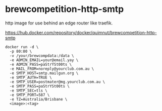 # brewcompetition-http-smtp

http image for use behind an edge router like traefik.

https://hub.docker.com/repository/docker/quimnut/brewcompetition-http-smtp

```
docker run -d \
  -p 80:80 \
  -v /your/brewcompdata:/data \
  -e ADMIN_EMAIL=your@email.yay \
  -e ADMIN_PASS=paStrYSt00ts \
  -e MAIL_FROM=noreply@yourclub.com.au \
  -e SMTP_HOST=smtp.mailgun.org \
  -e SMTP_AUTH=TRUE \
  -e SMTP_USER=postmater@mg.yourclub.com.au \
  -e SMTP_PASS=paStrYSt00ts \
  -e SMTP_SEC=tls \
  -e SMTP_PORT=587 \
  -e TZ=Australia/Brisbane \
  <image>:<tag>
```
